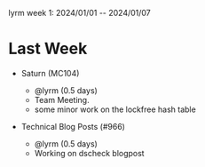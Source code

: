 lyrm week 1: 2024/01/01 -- 2024/01/07

# Last Week

- Saturn (MC104)
  - @lyrm (0.5 days)
  - Team Meeting.
  - some minor work on the lockfree hash table

- Technical Blog Posts (#966)
  - @lyrm (0.5 days)
  - Working on dscheck blogpost
